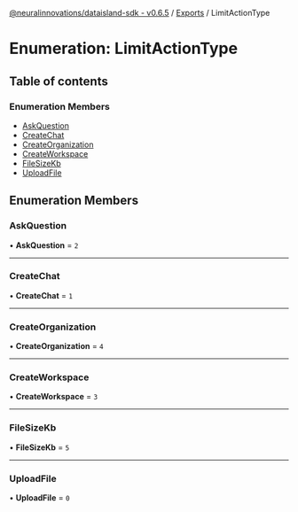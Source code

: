 [@neuralinnovations/dataisland-sdk - v0.6.5](../../README.md) / [Exports](../modules.md) / LimitActionType

# Enumeration: LimitActionType

## Table of contents

### Enumeration Members

- [AskQuestion](LimitActionType.md#askquestion)
- [CreateChat](LimitActionType.md#createchat)
- [CreateOrganization](LimitActionType.md#createorganization)
- [CreateWorkspace](LimitActionType.md#createworkspace)
- [FileSizeKb](LimitActionType.md#filesizekb)
- [UploadFile](LimitActionType.md#uploadfile)

## Enumeration Members

### AskQuestion

• **AskQuestion** = ``2``

___

### CreateChat

• **CreateChat** = ``1``

___

### CreateOrganization

• **CreateOrganization** = ``4``

___

### CreateWorkspace

• **CreateWorkspace** = ``3``

___

### FileSizeKb

• **FileSizeKb** = ``5``

___

### UploadFile

• **UploadFile** = ``0``
